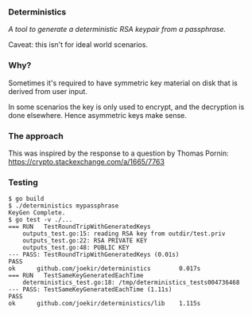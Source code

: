 ### Deterministics

 *A tool to generate a deterministic RSA keypair from a passphrase.*

 Caveat: this isn't for ideal world scenarios.

### Why?

Sometimes it's required to have symmetric key material on disk that
is derived from user input. 

In some scenarios the key is only used to encrypt, and the decryption is 
done elsewhere. Hence asymmetric keys make sense.
 
### The approach

This was inspired by the response to a question by Thomas Pornin:
https://crypto.stackexchange.com/a/1665/7763

### Testing

```
$ go build
$ ./deterministics mypassphrase
KeyGen Complete.
$ go test -v ./...
=== RUN   TestRoundTripWithGeneratedKeys
    outputs_test.go:15: reading RSA key from outdir/test.priv
    outputs_test.go:22: RSA PRIVATE KEY
    outputs_test.go:48: PUBLIC KEY
--- PASS: TestRoundTripWithGeneratedKeys (0.01s)
PASS
ok      github.com/joekir/deterministics        0.017s
=== RUN   TestSameKeyGeneratedEachTime
    deterministics_test.go:18: /tmp/deterministics_tests004736468
--- PASS: TestSameKeyGeneratedEachTime (1.11s)
PASS
ok      github.com/joekir/deterministics/lib    1.115s
```

